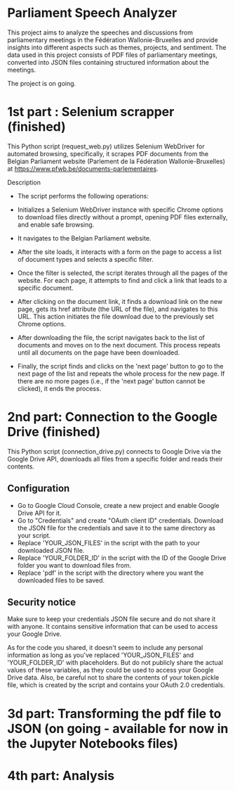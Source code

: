# Parliament Speech Analyzer
This project aims to analyze the speeches and discussions from parliamentary meetings in the Fédération Wallonie-Bruxelles and provide insights into different 
aspects such as themes, projects, and sentiment. 
The data used in this project consists of PDF files of parliamentary meetings, converted into JSON files containing structured information about the meetings.

The project is on going. 

# 1st part : Selenium scrapper (finished)
This Python script (request_web.py) utilizes Selenium WebDriver for automated browsing, specifically, it scrapes PDF documents from the Belgian Parliament website (Parlement de la Fédération Wallonie-Bruxelles) at https://www.pfwb.be/documents-parlementaires.

Description
* The script performs the following operations:

* Initializes a Selenium WebDriver instance with specific Chrome options to download files directly without a prompt, opening PDF files externally, and enable safe browsing.

* It navigates to the Belgian Parliament website.

* After the site loads, it interacts with a form on the page to access a list of document types and selects a specific filter.

* Once the filter is selected, the script iterates through all the pages of the website. For each page, it attempts to find and click a link that leads to a specific document.

* After clicking on the document link, it finds a download link on the new page, gets its href attribute (the URL of the file), and navigates to this URL. This action initiates the file download due to the previously set Chrome options.

* After downloading the file, the script navigates back to the list of documents and moves on to the next document. This process repeats until all documents on the page have been downloaded.

* Finally, the script finds and clicks on the 'next page' button to go to the next page of the list and repeats the whole process for the new page. If there are no more pages (i.e., if the 'next page' button cannot be clicked), it ends the process.

# 2nd part: Connection to the Google Drive (finished)
This Python script (connection_drive.py) connects to Google Drive via the Google Drive API, downloads all files from a specific folder and reads their contents.

## Configuration
* Go to Google Cloud Console, create a new project and enable Google Drive API for it.
* Go to "Credentials" and create "OAuth client ID" credentials. Download the JSON file for the credentials and save it to the same directory as your script.
* Replace 'YOUR_JSON_FILES' in the script with the path to your downloaded JSON file.
* Replace 'YOUR_FOLDER_ID' in the script with the ID of the Google Drive folder you want to download files from.
* Replace 'pdf' in the script with the directory where you want the downloaded files to be saved.

## Security notice 
Make sure to keep your credentials JSON file secure and do not share it with anyone. It contains sensitive information that can be used to access your Google Drive.

As for the code you shared, it doesn't seem to include any personal information as long as you've replaced 'YOUR_JSON_FILES' and 'YOUR_FOLDER_ID' with placeholders. But do not publicly share the actual values of these variables, as they could be used to access your Google Drive data. Also, be careful not to share the contents of your token.pickle file, which is created by the script and contains your OAuth 2.0 credentials.

# 3d part: Transforming the pdf file to JSON (on going - available for now in the Jupyter Notebooks files)

# 4th part: Analysis 
